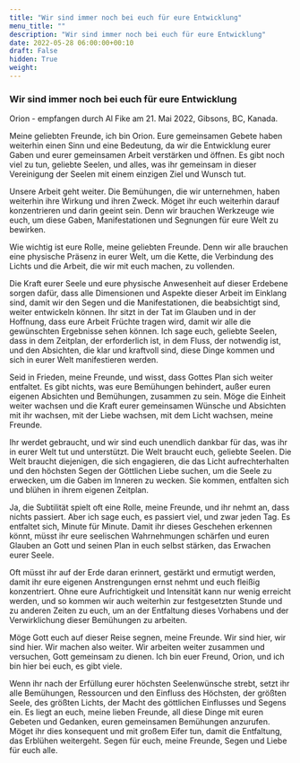 ```yaml
---
title: "Wir sind immer noch bei euch für eure Entwicklung"
menu_title: ""
description: "Wir sind immer noch bei euch für eure Entwicklung"
date: 2022-05-28 06:00:00+00:10
draft: False
hidden: True
weight:
---
```

### Wir sind immer noch bei euch für eure Entwicklung

Orion - empfangen durch Al Fike am 21. Mai 2022, Gibsons, BC, Kanada.

Meine geliebten Freunde, ich bin Orion. Eure gemeinsamen Gebete haben weiterhin einen Sinn und eine Bedeutung, da wir die Entwicklung eurer Gaben und eurer gemeinsamen Arbeit verstärken und öffnen. Es gibt noch viel zu tun, geliebte Seelen, und alles, was ihr gemeinsam in dieser Vereinigung der Seelen mit einem einzigen Ziel und Wunsch tut.

Unsere Arbeit geht weiter. Die Bemühungen, die wir unternehmen, haben weiterhin ihre Wirkung und ihren Zweck. Möget ihr euch weiterhin darauf konzentrieren und darin geeint sein.  Denn wir brauchen Werkzeuge wie euch, um diese Gaben, Manifestationen und Segnungen für eure Welt zu bewirken.

Wie wichtig ist eure Rolle, meine geliebten Freunde. Denn wir alle brauchen eine physische Präsenz in eurer Welt, um die Kette, die Verbindung des Lichts und die Arbeit, die wir mit euch machen, zu vollenden.

Die Kraft eurer Seele und eure physische Anwesenheit auf dieser Erdebene sorgen dafür, dass alle Dimensionen und Aspekte dieser Arbeit im Einklang sind, damit wir den Segen und die Manifestationen, die beabsichtigt sind, weiter entwickeln können. Ihr sitzt in der Tat im Glauben und in der Hoffnung, dass eure Arbeit Früchte tragen wird, damit wir alle die gewünschten Ergebnisse sehen können. Ich sage euch, geliebte Seelen, dass in dem Zeitplan, der erforderlich ist, in dem Fluss, der notwendig ist, und den Absichten, die klar und kraftvoll sind, diese Dinge kommen und sich in eurer Welt manifestieren werden.

Seid in Frieden, meine Freunde, und wisst, dass Gottes Plan sich weiter entfaltet. Es gibt nichts, was eure Bemühungen behindert, außer euren eigenen Absichten und Bemühungen, zusammen zu sein.  Möge die Einheit weiter wachsen und die Kraft eurer gemeinsamen Wünsche und Absichten mit ihr wachsen, mit der Liebe wachsen, mit dem Licht wachsen, meine Freunde.  

Ihr werdet gebraucht, und wir sind euch unendlich dankbar für das, was ihr in eurer Welt tut und unterstützt.  Die Welt braucht euch, geliebte Seelen.  Die Welt braucht diejenigen, die sich engagieren, die das Licht aufrechterhalten und den höchsten Segen der Göttlichen Liebe suchen, um die Seele zu erwecken, um die Gaben im Inneren zu wecken. Sie kommen, entfalten sich und blühen in ihrem eigenen Zeitplan.  

Ja, die Subtilität spielt oft eine Rolle, meine Freunde, und ihr nehmt an, dass nichts passiert.  Aber ich sage euch, es passiert viel, und zwar jeden Tag. Es entfaltet sich, Minute für Minute.  Damit ihr dieses Geschehen erkennen könnt, müsst ihr eure seelischen Wahrnehmungen schärfen und euren Glauben an Gott und seinen Plan in euch selbst stärken, das Erwachen eurer Seele.  

Oft müsst ihr auf der Erde daran erinnert, gestärkt und ermutigt werden, damit ihr eure eigenen Anstrengungen ernst nehmt und euch fleißig konzentriert.  Ohne eure Aufrichtigkeit und Intensität kann nur wenig erreicht werden, und so kommen wir auch weiterhin zur festgesetzten Stunde und zu anderen Zeiten zu euch, um an der Entfaltung dieses Vorhabens und der Verwirklichung dieser Bemühungen zu arbeiten.

Möge Gott euch auf dieser Reise segnen, meine Freunde. Wir sind hier, wir sind hier. Wir machen also weiter. Wir arbeiten weiter zusammen und versuchen, Gott gemeinsam zu dienen. Ich bin euer Freund, Orion, und ich bin hier bei euch, es gibt viele.  

Wenn ihr nach der Erfüllung eurer höchsten Seelenwünsche strebt, setzt ihr alle Bemühungen, Ressourcen und den Einfluss des Höchsten, der größten Seele, des größten Lichts, der Macht des göttlichen Einflusses und Segens ein.  Es liegt an euch, meine lieben Freunde, all diese Dinge mit euren Gebeten und Gedanken, euren gemeinsamen Bemühungen anzurufen. Möget ihr dies konsequent und mit großem Eifer tun, damit die Entfaltung, das Erblühen weitergeht. Segen für euch, meine Freunde, Segen und Liebe für euch alle. 
